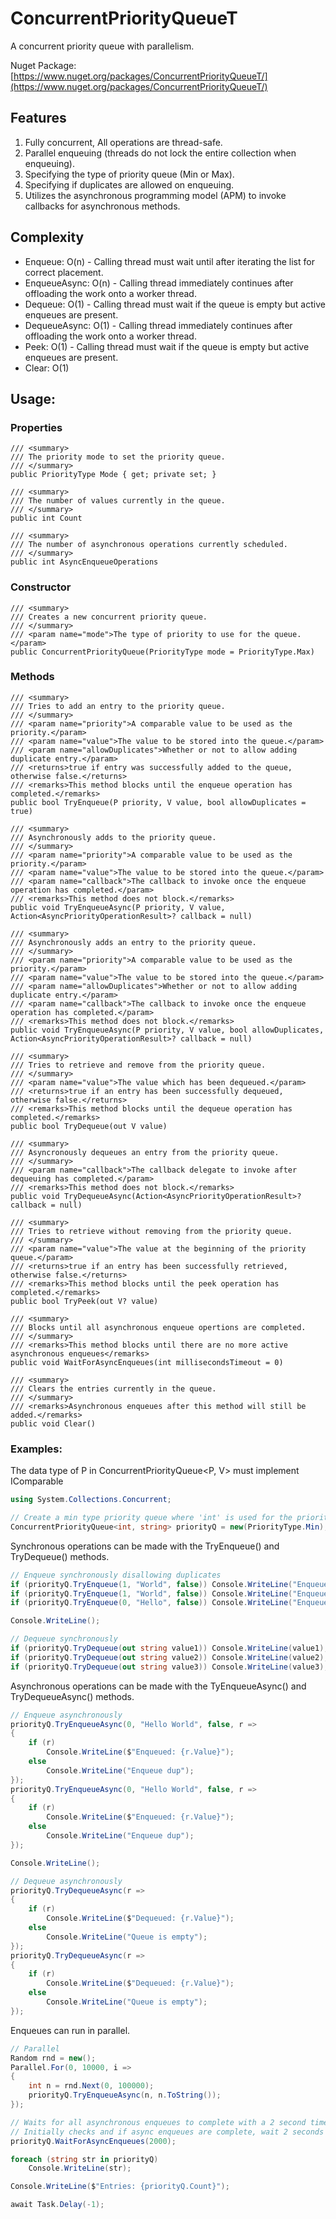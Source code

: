 # ConcurrentPriorityQueueT
A concurrent priority queue with parallelism.

Nuget Package: [https://www.nuget.org/packages/ConcurrentPriorityQueueT/](https://www.nuget.org/packages/ConcurrentPriorityQueueT/)

## Features

1. Fully concurrent, All operations are thread-safe.
2. Parallel enqueuing (threads do not lock the entire collection when enqueuing).
3. Specifying the type of priority queue (Min or Max).
4. Specifying if duplicates are allowed on enqueuing.
5. Utilizes the asynchronous programming model (APM) to invoke callbacks for asynchronous methods.

## Complexity

- Enqueue: O(n) - Calling thread must wait until after iterating the list for correct placement.
- EnqueueAsync: O(n) - Calling thread immediately continues after offloading the work onto a worker thread.
- Dequeue: O(1) - Calling thread must wait if the queue is empty but active enqueues are present.
- DequeueAsync: O(1) - Calling thread immediately continues after offloading the work onto a worker thread.
- Peek: O(1) - Calling thread must wait if the queue is empty but active enqueues are present.
- Clear: O(1)

## Usage:

### Properties
    /// <summary>
    /// The priority mode to set the priority queue.
    /// </summary>
    public PriorityType Mode { get; private set; }

    /// <summary>
    /// The number of values currently in the queue.
    /// </summary>
    public int Count

    /// <summary>
    /// The number of asynchronous operations currently scheduled.
    /// </summary>
    public int AsyncEnqueueOperations

### Constructor
    /// <summary>
    /// Creates a new concurrent priority queue.
    /// </summary>
    /// <param name="mode">The type of priority to use for the queue.</param>
    public ConcurrentPriorityQueue(PriorityType mode = PriorityType.Max)

### Methods
    /// <summary>
    /// Tries to add an entry to the priority queue.
    /// </summary>
    /// <param name="priority">A comparable value to be used as the priority.</param>
    /// <param name="value">The value to be stored into the queue.</param>
    /// <param name="allowDuplicates">Whether or not to allow adding duplicate entry.</param>
    /// <returns>true if entry was successfully added to the queue, otherwise false.</returns>
    /// <remarks>This method blocks until the enqueue operation has completed.</remarks>
    public bool TryEnqueue(P priority, V value, bool allowDuplicates = true)

    /// <summary>
    /// Asynchronously adds to the priority queue.
    /// </summary>
    /// <param name="priority">A comparable value to be used as the priority.</param>
    /// <param name="value">The value to be stored into the queue.</param>
    /// <param name="callback">The callback to invoke once the enqueue operation has completed.</param>
    /// <remarks>This method does not block.</remarks>
    public void TryEnqueueAsync(P priority, V value, Action<AsyncPriorityOperationResult>? callback = null)

    /// <summary>
    /// Asynchronously adds an entry to the priority queue.
    /// </summary>
    /// <param name="priority">A comparable value to be used as the priority.</param>
    /// <param name="value">The value to be stored into the queue.</param>
    /// <param name="allowDuplicates">Whether or not to allow adding duplicate entry.</param>
    /// <param name="callback">The callback to invoke once the enqueue operation has completed.</param>
    /// <remarks>This method does not block.</remarks>
    public void TryEnqueueAsync(P priority, V value, bool allowDuplicates, Action<AsyncPriorityOperationResult>? callback = null)

    /// <summary>
    /// Tries to retrieve and remove from the priority queue.
    /// </summary>
    /// <param name="value">The value which has been dequeued.</param>
    /// <returns>true if an entry has been successfully dequeued, otherwise false.</returns>
    /// <remarks>This method blocks until the dequeue operation has completed.</remarks>
    public bool TryDequeue(out V value)

    /// <summary>
    /// Asyncronously dequeues an entry from the priority queue.
    /// </summary>
    /// <param name="callback">The callback delegate to invoke after dequeuing has completed.</param>
    /// <remarks>This method does not block.</remarks>
    public void TryDequeueAsync(Action<AsyncPriorityOperationResult>? callback = null)

    /// <summary>
    /// Tries to retrieve without removing from the priority queue.
    /// </summary>
    /// <param name="value">The value at the beginning of the priority queue.</param>
    /// <returns>true if an entry has been successfully retrieved, otherwise false.</returns>
    /// <remarks>This method blocks until the peek operation has completed.</remarks>
    public bool TryPeek(out V? value)

    /// <summary>
    /// Blocks until all asynchronous enqueue opertions are completed.
    /// </summary>
    /// <remarks>This method blocks until there are no more active asynchronous enqueues</remarks>
    public void WaitForAsyncEnqueues(int millisecondsTimeout = 0)

    /// <summary>
    /// Clears the entries currently in the queue.
    /// </summary>
    /// <remarks>Asynchronous enqueues after this method will still be added.</remarks>
    public void Clear()

### Examples:

The data type of P in ConcurrentPriorityQueue<P, V> must implement IComparable<P>
```csharp
using System.Collections.Concurrent;

// Create a min type priority queue where 'int' is used for the priority and 'string' is used as the value type
ConcurrentPriorityQueue<int, string> priorityQ = new(PriorityType.Min);
```

Synchronous operations can be made with the TryEnqueue() and TryDequeue() methods.

```csharp
// Enqueue synchronously disallowing duplicates
if (priorityQ.TryEnqueue(1, "World", false)) Console.WriteLine("Enqueue success"); else Console.WriteLine("Duplicate entry");
if (priorityQ.TryEnqueue(1, "World", false)) Console.WriteLine("Enqueue success"); else Console.WriteLine("Duplicate entry");
if (priorityQ.TryEnqueue(0, "Hello", false)) Console.WriteLine("Enqueue success"); else Console.WriteLine("Duplicate entry");

Console.WriteLine();

// Dequeue synchronously
if (priorityQ.TryDequeue(out string value1)) Console.WriteLine(value1); else Console.WriteLine("Queue is empty");
if (priorityQ.TryDequeue(out string value2)) Console.WriteLine(value2); else Console.WriteLine("Queue is empty");
if (priorityQ.TryDequeue(out string value3)) Console.WriteLine(value3); else Console.WriteLine("Queue is empty");
```

Asynchronous operations can be made with the TyEnqueueAsync() and TryDequeueAsync() methods.

```csharp
// Enqueue asynchronously
priorityQ.TryEnqueueAsync(0, "Hello World", false, r =>
{
    if (r)
        Console.WriteLine($"Enqueued: {r.Value}");
    else
        Console.WriteLine("Enqueue dup");
});
priorityQ.TryEnqueueAsync(0, "Hello World", false, r =>
{
    if (r)
        Console.WriteLine($"Enqueued: {r.Value}");
    else
        Console.WriteLine("Enqueue dup");
});

Console.WriteLine();

// Dequeue asynchronously
priorityQ.TryDequeueAsync(r =>
{
    if (r)
        Console.WriteLine($"Dequeued: {r.Value}");
    else
        Console.WriteLine("Queue is empty");
});
priorityQ.TryDequeueAsync(r =>
{
    if (r)
        Console.WriteLine($"Dequeued: {r.Value}");
    else
        Console.WriteLine("Queue is empty");
});
```

Enqueues can run in parallel.

```csharp
// Parallel
Random rnd = new();
Parallel.For(0, 10000, i =>
{
    int n = rnd.Next(0, 100000);
    priorityQ.TryEnqueueAsync(n, n.ToString());
});

// Waits for all asynchronous enqueues to complete with a 2 second timeout
// Initially checks and if async enqueues are complete, wait 2 seconds and checks again
priorityQ.WaitForAsyncEnqueues(2000);

foreach (string str in priorityQ)
    Console.WriteLine(str);

Console.WriteLine($"Entries: {priorityQ.Count}");

await Task.Delay(-1);
```